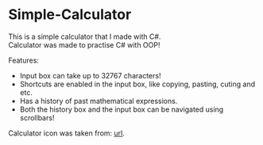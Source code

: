 # Simple-Calculator
This is a simple calculator that I made with C#.<br>
Calculator was made to practise C# with OOP!

Features:<br>
<ul>
  <li>Input box can take up to 32767 characters!</li>
  <li>Shortcuts are enabled in the input box, like copying, pasting, cuting and etc.</li>
  <li>Has a history of past mathematical expressions.</li>
  <li>Both the history box and the input box can be navigated using scrollbars!</li>  
</ul>

Calculator icon was taken from:
<a href='https://icons8.com/icon/21/calculator' target='_blank'>url</a>.
